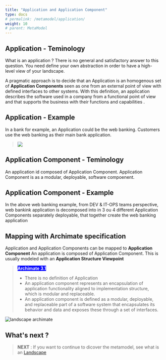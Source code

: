 ```yaml
---
title: "Application and Application Component"
type: docs
# permalink: /metamodel/application/
weight: 10
# parent: MetaModel
---
```



## Application - Teminology 

What is an application ? There is no general and satisfactory answer to this question. You need define your own abstraction in order to have a high-level view of your landscape. 

A pragmatic approach is to decide that an Application is an homogenous set of **Application Components** seen as one from an external point of view with defined interfaces to other systems.
With this definition, an application describes the software used in a company from a functional point of view and that supports the business with their functions and capabilities . 


## Application - Example

In a bank for example, an Application could be the web banking. Customers use the web banking as their main bank application. 

> <img src="../png/application-listing.png">


## Application Component - Teminology 

An application id composed of Application Component. Application Component is as a modular, deployable, software compoenent.

## Application Component - Example

In the above web banking example, from DEV & IT-OPS teams perspective, web bankink application is decomposed into in 3 ou 4 different Application Components separately deployable, that together create the web banking application

## Mapping with Archimate specification

Application and Application Components can be mapped to **Application Component**
An application is composed of Application Component. This is usually modeled with an **Application Structure Viewpoint**

> <span style="background-color: blue; color: white; font-weight: bold">Archimate 3.1</span> 
> - There is no definition of Application
> - An application component represents an encapsulation of application functionality aligned to implementation structure, which is modular and replaceable.
> - An application component is defined as a modular, deployable, and replaceable part of a software system that encapsulates its behavior and data and exposes these through a set of interfaces.


![landscape archimate](../jpg/applications.jpg)

## What's next ?

> **NEXT** : If you want to continue to dicover the metamodel, see what is an [Landscape](../metamodel-landscape/)
